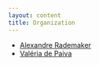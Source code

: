 ```yaml
---
layout: content
title: Organization
---
```


- [Alexandre Rademaker](http://arademaker.github.com)
- [Valéria de Paiva](https://sites.google.com/a/valeriadepaiva.org/www/)

